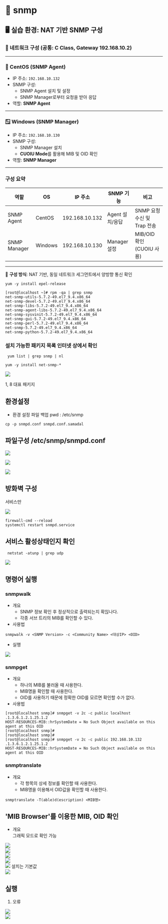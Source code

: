 # 📘 snmp

## 🖥️ 실습 환경: NAT 기반 SNMP 구성

### 📌 네트워크 구성 (공통: C Class, Gateway 192.168.10.2)

---

### 🐧 CentOS (SNMP Agent)

- IP 주소: `192.168.10.132`
- SNMP 구성:
  - SNMP Agent 설치 및 설정
  - SNMP Manager로부터 요청을 받아 응답
- 역할: **SNMP Agent**

---

### 🪟 Windows (SNMP Manager)

- IP 주소: `192.168.10.130`
- SNMP 구성:
  - SNMP Manager 설치
  - **CUOIU Mode**를 활용해 MIB 및 OID 확인
- 역할: **SNMP Manager**

---

### 구성 요약

| 역할           | OS       | IP 주소         | SNMP 기능       | 비고                         |
|----------------|----------|------------------|------------------|------------------------------|
| SNMP Agent     | CentOS   | 192.168.10.132   | Agent 설치/응답 | SNMP 요청 수신 및 Trap 전송 |
| SNMP Manager   | Windows  | 192.168.10.130   | Manager 설정     | MIB/OID 확인 (CUOIU 사용)   |

---

📎 **구성 방식**: NAT 기반, 동일 네트워크 세그먼트에서 양방향 통신 확인


```
yum -y install epel-release
```
```
[root@localhost ~]# rpm -qa | grep snmp
net-snmp-utils-5.7.2-49.el7_9.4.x86_64
net-snmp-devel-5.7.2-49.el7_9.4.x86_64
net-snmp-libs-5.7.2-49.el7_9.4.x86_64
net-snmp-agent-libs-5.7.2-49.el7_9.4.x86_64
net-snmp-sysvinit-5.7.2-49.el7_9.4.x86_64
net-snmp-gui-5.7.2-49.el7_9.4.x86_64
net-snmp-perl-5.7.2-49.el7_9.4.x86_64
net-snmp-5.7.2-49.el7_9.4.x86_64
net-snmp-python-5.7.2-49.el7_9.4.x86_64
```
### 설치 가능한 패키지 목록 인터넷 상에서 확인


```
 yum list | grep snmp | nl
```

```
yum -y install net-snmp-*
```
![](./img/snmp/1.png)

1, 8 대표 패키지

## 환경설정
- 환경 설정 파일 백업
pwd : /etc/snmp


```
cp -p snmpd.conf snmpd.conf.samadal
```

## 파일구성 /etc/snmp/snmpd.conf

![](./img/snmp/2.png)


![](./img/snmp/3.png)


![](./img/snmp/4.png)

## 방화벽 구성
서비스만 <br>

![](./img/snmp/5.png)

```
firewall-cmd --reload
systemctl restart snmpd.service
```

## 서비스 활성상태인지 확인

```
 netstat -atunp | grep udp
```
![](./img/snmp/6.png)

## 명령어 실행

### snmpwalk



- 개요
    - SNMP 정보 확인 후 정상적으로 출력되는지 확읺나다.
    - 각종 서브 트리의 MIB를 확인할 수 있다.
- 사용법
```
snmpwalk -v <SNMP Version> -c <Community Name> <대상IP> <OID>
```
- 실행

![](./img/snmp/7.png)

### snmpget

- 개요
    - 하나의 MIB를 불러올 때 사용한다.
    - MIB명을 확인할 때 사용한다.
    - OID를 사용하기 때문에 정확한 OID를 모르면 확인할 수가 없다.
- 사용법
```
[root@localhost snmp]# snmpget -v 2c -c public localhost .1.3.6.1.2.1.25.1.2
HOST-RESOURCES-MIB::hrSystemDate = No Such Object available on this agent at this OID
[root@localhost snmp]#
[root@localhost snmp]#
[root@localhost snmp]# snmpget -v 2c -c public 192.168.10.132 .1.3.6.1.2.1.25.1.2
HOST-RESOURCES-MIB::hrSystemDate = No Such Object available on this agent at this OID
```

### snmptranslate
- 개요
    - 각 항목의 상세 정보를 확인할 때 사용한다.
    - MIB명을 이용해서 OID값을 확인할 때 사용한다.

```
snmptranslate -T(able)d(escription) <MIB명>
```


## 'MIB Browser'를 이용한 MIB, OID 확인
- 개요<br>
그래픽 모드로 확인 가능

![](./img/snmp/8.png)
<br>
![](./img/snmp/9.png)
<br>
![](./img/snmp/10.png)
<br>
![](./img/snmp/11.png)
<br>
![](./img/snmp/12.png)
설치는 기본값
<br>
![](./img/snmp/13.png)

## 실행
1. 오류

![](./img/snmp/14.png)
<br>
![](./img/snmp/15.png)

